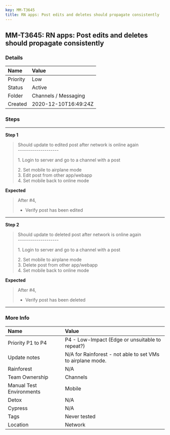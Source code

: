 ```yaml
---
key: MM-T3645
title: RN apps: Post edits and deletes should propagate consistently
---
```


## MM-T3645: RN apps: Post edits and deletes should propagate consistently

### Details

| Name     | Value                |
| :------- | :------------------- |
| Priority | Low                  |
| Status   | Active               |
| Folder   | Channels / Messaging |
| Created  | 2020-12-10T16:49:24Z |

### Steps

<hr/>

**Step 1**

> <article>Should update to edited post after network is online again<br>--------------------<br><p data-pm-slice="1 1 []">1. Login to server and go to a channel with a post</p><p data-pm-slice="1 1 []">2. Set mobile to airplane mode<br>3. Edit post from other app/webapp<br>4. Set mobile back to online mode</p></article>

**Expected**

> <article>After #4,<ul><li>Verify post has been edited</li></ul></article>

<hr/>

**Step 2**

> <article>Should update to deleted post after network is online again<br>--------------------<br><p data-pm-slice="1 1 []">1. Login to server and go to a channel with a post</p><p data-pm-slice="1 1 []">2. Set mobile to airplane mode<br>3. Delete post from other app/webapp<br>4. Set mobile back to online mode</p></article>

**Expected**

> <article>After #4,<ul><li>Verify post has been deleted</li></ul></article>

<hr/>

### More Info

| Name                     | Value                                                      |
| :----------------------- | :--------------------------------------------------------- |
| Priority P1 to P4        | P4 - Low-Impact (Edge or unsuitable to repeat?)            |
| Update notes             | N/A for Rainforest - not able to set VMs to airplane mode. |
| Rainforest               | N/A                                                        |
| Team Ownership           | Channels                                                   |
| Manual Test Environments | Mobile                                                     |
| Detox                    | N/A                                                        |
| Cypress                  | N/A                                                        |
| Tags                     | Never tested                                               |
| Location                 | Network                                                    |

